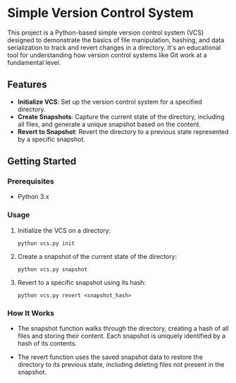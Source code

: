 # Simple Version Control System

This project is a Python-based simple version control system (VCS) designed to demonstrate the basics of file manipulation, hashing, and data serialization to track and revert changes in a directory. It's an educational tool for understanding how version control systems like Git work at a fundamental level.

## Features

- **Initialize VCS**: Set up the version control system for a specified directory.
- **Create Snapshots**: Capture the current state of the directory, including all files, and generate a unique snapshot based on the content.
- **Revert to Snapshot**: Revert the directory to a previous state represented by a specific snapshot.

## Getting Started

### Prerequisites

- Python 3.x

### Usage

1. Initialize the VCS on a directory:

   `python vcs.py init`

2. Create a snapshot of the current state of the directory:

   `python vcs.py snapshot`

3. Revert to a specific snapshot using its hash:

   `python vcs.py revert <snapshot_hash>`

### How It Works

- The snapshot function walks through the directory, creating a hash of all files and storing their content. Each snapshot is uniquely identified by a hash of its contents.

- The revert function uses the saved snapshot data to restore the directory to its previous state, including deleting files not present in the snapshot.
